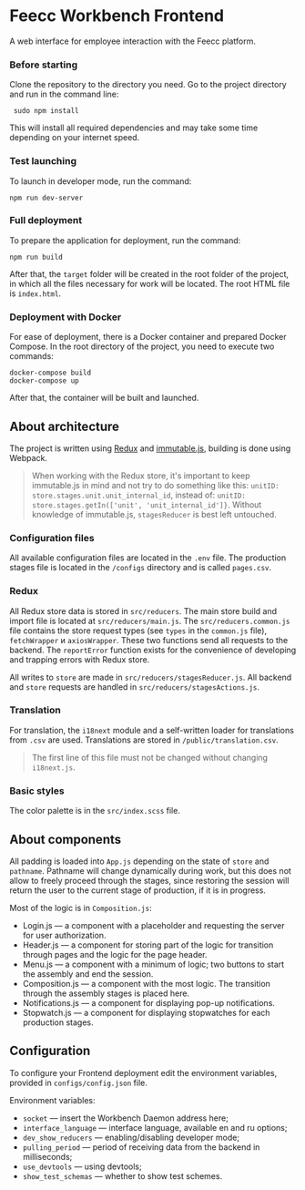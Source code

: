 # Feecc Workbench Frontend

A web interface for employee interaction with the Feecc platform.

### Before starting

Clone the repository to the directory you need. Go to the project directory and run in the command line:

```
 sudo npm install
```

This will install all required dependencies and may take some time depending on your internet speed.

### Test launching

To launch in developer mode, run the command:

```
npm run dev-server
```

### Full deployment

To prepare the application for deployment, run the command:

```
npm run build
```

After that, the `target` folder will be created in the root folder of the project, in which all the files necessary for work will be located. The root HTML file is `index.html`.

### Deployment with Docker

For ease of deployment, there is a Docker container and prepared Docker Compose.
In the root directory of the project, you need to execute two commands:

```
docker-compose build
docker-compose up
```

After that, the container will be built and launched.

## About architecture

The project is written using [Redux](https://redux.js.org/) and [immutable.js](https://immutable-js.com/), building is done using Webpack.

>When working with the Redux store, it's important to keep immutable.js in mind and not try to do something like this: `unitID: store.stages.unit.unit_internal_id`, instead of: `unitID: store.stages.getIn(['unit', 'unit_internal_id']}`. Without knowledge of immutable.js, `stagesReducer` is best left untouched.

### Configuration files

All available configuration files are located in the `.env` file. The production stages file is located in the `/configs` directory and is called `pages.csv`.

### Redux

All Redux store data is stored in `src/reducers`. The main store build and import file is located at `src/reducers/main.js`. The `src/reducers.common.js` file contains the store request types (see `types` in the `common.js` file), `fetchWrapper` и `axiosWrapper`. These two functions send all requests to the backend. The `reportError` function exists for the convenience of developing and trapping errors with Redux store.

All writes to `store`  are made in `src/reducers/stagesReducer.js`. All backend and `store` requests are handled in `src/reducers/stagesActions.js`.

### Translation

For translation, the `i18next` module and a self-written loader for translations from `.csv` are used. Translations are stored in `/public/translation.csv`.

> The first line of this file must not be changed without changing `i18next.js`.

### Basic styles

The color palette is in the `src/index.scss` file.

## About components

All padding is loaded into `App.js` depending on the state of `store` and `pathname`. Pathname will change dynamically during work, but this does not allow to freely proceed through the stages, since restoring the session will return the user to the current stage of production, if it is in progress.

Most of the logic is in `Composition.js`:

- Login.js — a component with a placeholder and requesting the server for user authorization.
- Header.js — a component for storing part of the logic for transition through pages and the logic for the page header.
- Menu.js — a component with a minimum of logic; two buttons to start the assembly and end the session.
- Composition.js — a component with the most logic. The transition through the assembly stages is placed here.
- Notifications.js — a component for displaying pop-up notifications.
- Stopwatch.js — a component for displaying stopwatches for each production stages.

## Configuration

To configure your Frontend deployment edit the environment variables, provided in `configs/config.json` file.

Environment variables:

- `socket` — insert the Workbench Daemon address here;
- `interface_language` — interface language, available en and ru options;
- `dev_show_reducers` — enabling/disabling developer mode;
- `pulling_period` — period of receiving data from the backend in milliseconds;
- `use_devtools` — using devtools;
- `show_test_schemas` — whether to show test schemes.

